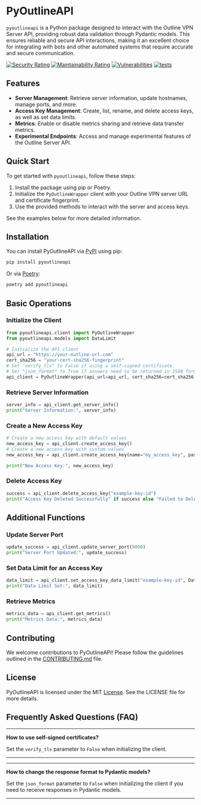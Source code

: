 # PyOutlineAPI

`pyoutlineapi` is a Python package designed to interact with the Outline VPN Server API, providing robust data
validation through Pydantic models. This ensures reliable and secure API interactions, making it an excellent choice for
integrating with bots and other automated systems that require accurate and secure communication.

[![Security Rating](https://sonarcloud.io/api/project_badges/measure?project=orenlab_pyoutlineapi&metric=security_rating)](https://sonarcloud.io/summary/new_code?id=orenlab_pyoutlineapi)
[![Maintainability Rating](https://sonarcloud.io/api/project_badges/measure?project=orenlab_pyoutlineapi&metric=sqale_rating)](https://sonarcloud.io/summary/new_code?id=orenlab_pyoutlineapi)
[![Vulnerabilities](https://sonarcloud.io/api/project_badges/measure?project=orenlab_pyoutlineapi&metric=vulnerabilities)](https://sonarcloud.io/summary/new_code?id=orenlab_pyoutlineapi)
[![tests](https://github.com/orenlab/pyoutlineapi/actions/workflows/python_tests.yml/badge.svg)](https://github.com/orenlab/pyoutlineapi/actions/workflows/python_tests.yml)

## Features

- **Server Management**: Retrieve server information, update hostnames, manage ports, and more.
- **Access Key Management**: Create, list, rename, and delete access keys, as well as set data limits.
- **Metrics**: Enable or disable metrics sharing and retrieve data transfer metrics.
- **Experimental Endpoints**: Access and manage experimental features of the Outline Server API.

## Quick Start

To get started with `pyoutlineapi`, follow these steps:

1. Install the package using pip or Poetry.
2. Initialize the `PyOutlineWrapper` client with your Outline VPN server URL and certificate fingerprint.
3. Use the provided methods to interact with the server and access keys.

See the examples below for more detailed information.

## Installation

You can install PyOutlineAPI via [PyPI](https://pypi.org/project/pyoutlineapi/) using pip:

```bash
pip install pyoutlineapi
```

Or via [Poetry](https://python-poetry.org/):

```bash
poetry add pyoutlineapi
```

## Basic Operations

### Initialize the Client

```python
from pyoutlineapi.client import PyOutlineWrapper
from pyoutlineapi.models import DataLimit

# Initialize the API client
api_url = "https://your-outline-url.com"
cert_sha256 = "your-cert-sha256-fingerprint"
# Set "verify_tls" to False if using a self-signed certificate.
# Set "json_format" to True if answers need to be returned in JSON format. Defaults to False - Pydantic models will be returned.
api_client = PyOutlineWrapper(api_url=api_url, cert_sha256=cert_sha256, verify_tls=False, json_format=True)
```

### Retrieve Server Information

```python
server_info = api_client.get_server_info()
print("Server Information:", server_info)
```

### Create a New Access Key

```python
# Create a new access key with default values
new_access_key = api_client.create_access_key()
# Create a new access key with custom values
new_access_key = api_client.create_access_key(name="my_access_key", password="secure_password", port=8080)

print("New Access Key:", new_access_key)
```

### Delete Access Key

```python
success = api_client.delete_access_key("example-key-id")
print("Access Key Deleted Successfully" if success else "Failed to Delete Access Key")
```

## Additional Functions

### Update Server Port

```python
update_success = api_client.update_server_port(9090)
print("Server Port Updated:", update_success)
```

### Set Data Limit for an Access Key

```python
data_limit = api_client.set_access_key_data_limit("example-key-id", DataLimit(bytes=50000000))
print("Data Limit Set:", data_limit)
```

### Retrieve Metrics

```python
metrics_data = api_client.get_metrics()
print("Metrics Data:", metrics_data)
```

## Contributing

We welcome contributions to PyOutlineAPI! Please follow the guidelines outlined in
the [CONTRIBUTING.md](https://github.com/orenlab/pyoutlineapi/blob/main/CONTRIBUTING.md) file.

## License

PyOutlineAPI is licensed under the MIT [License](https://github.com/orenlab/pyoutlineapi/blob/main/LICENSE). See the
LICENSE file for more details.

## Frequently Asked Questions (FAQ)

___
**How to use self-signed certificates?**

Set the `verify_tls` parameter to `False` when initializing the client.
___
___
**How to change the response format to Pydantic models?**

Set the `json_format` parameter to `False` when initializing the client if you need to receive responses in Pydantic
models.
___